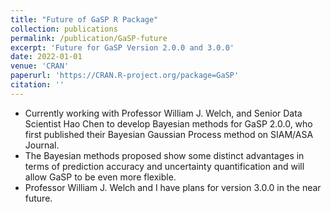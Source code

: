 ```yaml
---
title: "Future of GaSP R Package"
collection: publications
permalink: /publication/GaSP-future
excerpt: 'Future for GaSP Version 2.0.0 and 3.0.0'
date: 2022-01-01
venue: 'CRAN'
paperurl: 'https://CRAN.R-project.org/package=GaSP'
citation: ''
---
```

* Currently working with Professor William J. Welch, and Senior Data Scientist Hao Chen to develop Bayesian methods for GaSP 2.0.0, who first published their Bayesian Gaussian Process method on SIAM/ASA Journal.
* The Bayesian methods proposed show some distinct advantages in terms of prediction accuracy and uncertainty quantification and will allow GaSP to be even more flexible. 
* Professor William J. Welch and I have plans for version 3.0.0 in the near future.